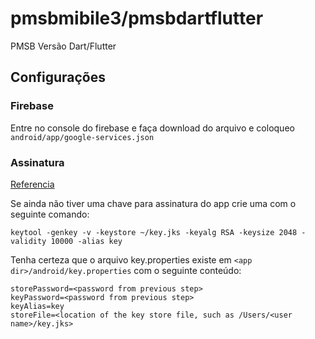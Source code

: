 # pmsbmibile3/pmsbdartflutter

PMSB Versão Dart/Flutter

## Configurações

### Firebase

Entre no console do firebase e faça download do arquivo e coloqueo `android/app/google-services.json`

### Assinatura
[Referencia](https://flutter.dev/docs/deployment/android)

Se ainda não tiver uma chave para assinatura do app crie uma com o seguinte comando:

```keytool -genkey -v -keystore ~/key.jks -keyalg RSA -keysize 2048 -validity 10000 -alias key```

Tenha certeza que o arquivo key.properties existe em `<app dir>/android/key.properties` com o seguinte conteúdo:

```
storePassword=<password from previous step>
keyPassword=<password from previous step>
keyAlias=key
storeFile=<location of the key store file, such as /Users/<user name>/key.jks>
```
